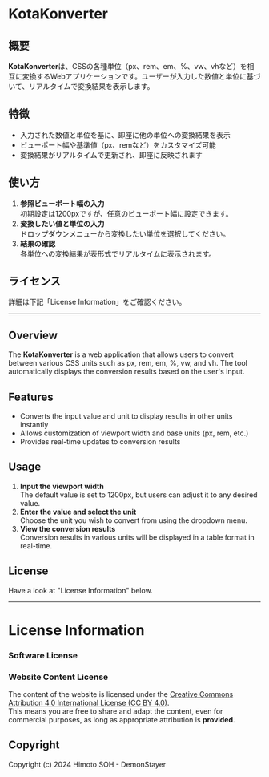 # KotaKonverter

## 概要
**KotaKonverter**は、CSSの各種単位（px、rem、em、%、vw、vhなど）を相互に変換するWebアプリケーションです。ユーザーが入力した数値と単位に基づいて、リアルタイムで変換結果を表示します。

## 特徴
- 入力された数値と単位を基に、即座に他の単位への変換結果を表示
- ビューポート幅や基準値（px、remなど）をカスタマイズ可能
- 変換結果がリアルタイムで更新され、即座に反映されます

## 使い方
1. **参照ビューポート幅の入力**  
   初期設定は1200pxですが、任意のビューポート幅に設定できます。
2. **変換したい値と単位の入力**  
   ドロップダウンメニューから変換したい単位を選択してください。
3. **結果の確認**  
   各単位への変換結果が表形式でリアルタイムに表示されます。

## ライセンス
詳細は下記「License Information」をご確認ください。

---

## Overview
The **KotaKonverter** is a web application that allows users to convert between various CSS units such as px, rem, em, %, vw, and vh. The tool automatically displays the conversion results based on the user's input.

## Features
- Converts the input value and unit to display results in other units instantly
- Allows customization of viewport width and base units (px, rem, etc.)
- Provides real-time updates to conversion results

## Usage
1. **Input the viewport width**  
   The default value is set to 1200px, but users can adjust it to any desired value.
2. **Enter the value and select the unit**  
   Choose the unit you wish to convert from using the dropdown menu.
3. **View the conversion results**  
   Conversion results in various units will be displayed in a table format in real-time.

## License
Have a look at "License Information" below.

---

# License Information

### Software License

### Website Content License
The content of the website is licensed under the [Creative Commons Attribution 4.0 International License (CC BY 4.0)](LICENSE).  
This means you are free to share and adapt the content, even for commercial purposes, as long as appropriate attribution is **provided**.

## Copyright
Copyright (c) 2024 Himoto SOH - DemonStayer
